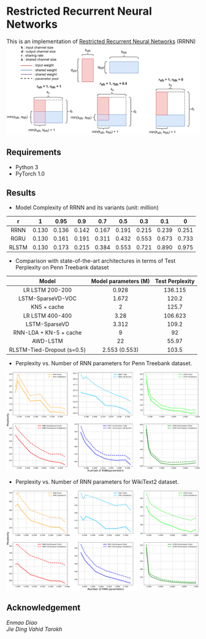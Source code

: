 # Restricted Recurrent Neural Networks

This is an implementation of [Restricted Recurrent Neural Networks](https://arxiv.org/abs/1908.07724) (RRNN)  
![illustration](/img/illustration.png)
 
## Requirements
 - Python 3
 - PyTorch 1.0

## Results
- Model Complexity of RRNN and its variants (unit: million)  

| r    |    1   |   0.95 | 0.9    | 0.7    | 0.5    | 0.3    | 0.1    | 0      |
|:------:|:------:|:-------:|:--------:|:--------:|:--------:|:--------:|:--------:|:--------:|
| RRNN  | 0.130  | 0.136  | 0.142  | 0.167  | 0.191  | 0.215  | 0.239  | 0.251  |
| RGRU  | 0.130  | 0.161  | 0.191  | 0.311  | 0.432  | 0.553  | 0.673  | 0.733  |
| RLSTM | 0.130  | 0.173  | 0.215  | 0.384  | 0.553  | 0.721  | 0.890  | 0.975  |
- Comparison with state-of-the-art architectures in terms of Test Perplexity on Penn Treebank dataset 

| Model 	| Model parameters (M) 	| Test Perplexity 	|
|:------------------------:	|:--------------------:	|:----------------:	|
| LR LSTM 200-200 	| 0.928 	| 136.115 	|
| LSTM-SparseVD-VOC  	| 1.672 	| 120.2 	|
| KN5 + cache 	| 2 	| 125.7 	|
| LR LSTM 400-400 	| 3.28 	| 106.623 	|
| LSTM-SparseVD 	| 3.312 	| 109.2 	|
| RNN-LDA + KN-5 + cache 	| 9 	| 92 	|
| AWD-LSTM 	| 22 	| 55.97 	|
| RLSTM-Tied-Dropout (s=0.5) 	| 2.553 (0.553) 	| 103.5 	|
- Perplexity vs. Number of RNN parameters for Penn Treebank dataset.

![Penn Treebank](/img/PennTreebank.png)

- Perplexity vs. Number of RNN parameters for WikiText2 dataset.

![WikiText2](/img/WikiText2.png)

## Acknowledgement
*Enmao Diao  
Jie Ding
Vahid Tarokh*
